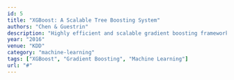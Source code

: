 ```yaml
---
id: 5
title: "XGBoost: A Scalable Tree Boosting System"
authors: "Chen & Guestrin"
description: "Highly efficient and scalable gradient boosting framework that dominated ML competitions."
year: "2016"
venue: "KDD"
category: "machine-learning"
tags: ["XGBoost", "Gradient Boosting", "Machine Learning"]
url: "#"
---
```

